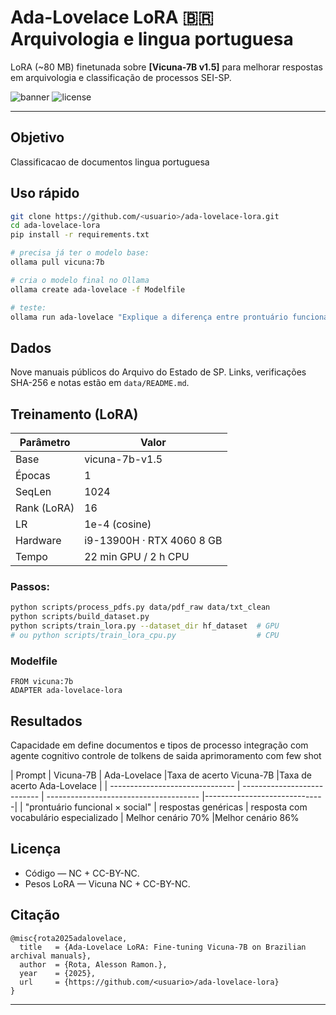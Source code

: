 # Ada-Lovelace LoRA 🇧🇷 Arquivologia e lingua portuguesa

LoRA (\~80 MB) finetunada sobre **\[Vicuna-7B v1.5]** para melhorar respostas em arquivologia e classificação de processos SEI-SP.

![banner](https://img.shields.io/badge/LoRA-Vicuna7B-blue)
![license](https://img.shields.io/badge/license-MIT-%2B-NC-green)

---

## Objetivo

Classificacao de documentos lingua portuguesa

## Uso rápido

```bash
git clone https://github.com/<usuario>/ada-lovelace-lora.git
cd ada-lovelace-lora
pip install -r requirements.txt

# precisa já ter o modelo base:
ollama pull vicuna:7b

# cria o modelo final no Ollama
ollama create ada-lovelace -f Modelfile

# teste:
ollama run ada-lovelace "Explique a diferença entre prontuário funcional e social."
```

## Dados

Nove manuais públicos do Arquivo do Estado de SP.
Links, verificações SHA-256 e notas estão em `data/README.md`.

##  Treinamento (LoRA)

| Parâmetro   | Valor                     |
| ----------- | ------------------------- |
| Base        | vicuna-7b-v1.5            |
| Épocas      | 1                         |
| SeqLen      | 1024                      |
| Rank (LoRA) | 16                        |
| LR          | 1e-4 (cosine)             |
| Hardware    | i9-13900H · RTX 4060 8 GB |
| Tempo       | 22 min GPU / 2 h CPU      |

### Passos:

```bash
python scripts/process_pdfs.py data/pdf_raw data/txt_clean
python scripts/build_dataset.py
python scripts/train_lora.py --dataset_dir hf_dataset  # GPU
# ou python scripts/train_lora_cpu.py                  # CPU
```

### Modelfile

```
FROM vicuna:7b
ADAPTER ada-lovelace-lora
```


## Resultados

Capacidade em define documentos e tipos de processo
integração com agente cognitivo
controle de tolkens de saida
aprimoramento com few shot

| Prompt                          | Vicuna-7B                   | Ada-Lovelace                           |Taxa de acerto Vicuna-7B      |Taxa de acerto Ada-Lovelace     |
| ------------------------------- | --------------------------- | -------------------------------------- |------------------------------|
| "prontuário funcional × social" | respostas genéricas         | resposta com vocabulário especializado | Melhor cenário 70%           |Melhor cenário 86%



## Licença

* Código — NC + CC-BY-NC.
* Pesos LoRA — Vicuna NC + CC-BY-NC.

## Citação

```
@misc{rota2025adalovelace,
  title   = {Ada-Lovelace LoRA: Fine-tuning Vicuna-7B on Brazilian archival manuals},
  author  = {Rota, Alesson Ramon.},
  year    = {2025},
  url     = {https://github.com/<usuario>/ada-lovelace-lora}
}
```

---
